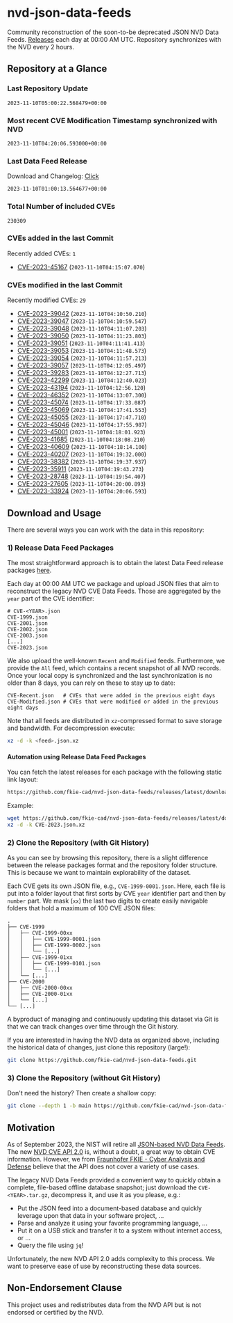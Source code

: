 # nvd-json-data-feeds

Community reconstruction of the soon-to-be deprecated JSON NVD Data Feeds. 
[Releases](https://github.com/fkie-cad/nvd-json-data-feeds/releases/latest) each day at 00:00 AM UTC.
Repository synchronizes with the NVD every 2 hours.

## Repository at a Glance

### Last Repository Update

```plain
2023-11-10T05:00:22.568479+00:00
```

### Most recent CVE Modification Timestamp synchronized with NVD

```plain
2023-11-10T04:20:06.593000+00:00
```

### Last Data Feed Release

Download and Changelog: [Click](https://github.com/fkie-cad/nvd-json-data-feeds/releases/latest)

```plain
2023-11-10T01:00:13.564677+00:00
```

### Total Number of included CVEs

```plain
230309
```

### CVEs added in the last Commit

Recently added CVEs: `1`

* [CVE-2023-45167](CVE-2023/CVE-2023-451xx/CVE-2023-45167.json) (`2023-11-10T04:15:07.070`)


### CVEs modified in the last Commit

Recently modified CVEs: `29`

* [CVE-2023-39042](CVE-2023/CVE-2023-390xx/CVE-2023-39042.json) (`2023-11-10T04:10:50.210`)
* [CVE-2023-39047](CVE-2023/CVE-2023-390xx/CVE-2023-39047.json) (`2023-11-10T04:10:59.547`)
* [CVE-2023-39048](CVE-2023/CVE-2023-390xx/CVE-2023-39048.json) (`2023-11-10T04:11:07.203`)
* [CVE-2023-39050](CVE-2023/CVE-2023-390xx/CVE-2023-39050.json) (`2023-11-10T04:11:23.803`)
* [CVE-2023-39051](CVE-2023/CVE-2023-390xx/CVE-2023-39051.json) (`2023-11-10T04:11:41.413`)
* [CVE-2023-39053](CVE-2023/CVE-2023-390xx/CVE-2023-39053.json) (`2023-11-10T04:11:48.573`)
* [CVE-2023-39054](CVE-2023/CVE-2023-390xx/CVE-2023-39054.json) (`2023-11-10T04:11:57.213`)
* [CVE-2023-39057](CVE-2023/CVE-2023-390xx/CVE-2023-39057.json) (`2023-11-10T04:12:05.497`)
* [CVE-2023-39283](CVE-2023/CVE-2023-392xx/CVE-2023-39283.json) (`2023-11-10T04:12:27.713`)
* [CVE-2023-42299](CVE-2023/CVE-2023-422xx/CVE-2023-42299.json) (`2023-11-10T04:12:40.023`)
* [CVE-2023-43194](CVE-2023/CVE-2023-431xx/CVE-2023-43194.json) (`2023-11-10T04:12:56.120`)
* [CVE-2023-46352](CVE-2023/CVE-2023-463xx/CVE-2023-46352.json) (`2023-11-10T04:13:07.300`)
* [CVE-2023-45074](CVE-2023/CVE-2023-450xx/CVE-2023-45074.json) (`2023-11-10T04:17:33.087`)
* [CVE-2023-45069](CVE-2023/CVE-2023-450xx/CVE-2023-45069.json) (`2023-11-10T04:17:41.553`)
* [CVE-2023-45055](CVE-2023/CVE-2023-450xx/CVE-2023-45055.json) (`2023-11-10T04:17:47.710`)
* [CVE-2023-45046](CVE-2023/CVE-2023-450xx/CVE-2023-45046.json) (`2023-11-10T04:17:55.987`)
* [CVE-2023-45001](CVE-2023/CVE-2023-450xx/CVE-2023-45001.json) (`2023-11-10T04:18:01.923`)
* [CVE-2023-41685](CVE-2023/CVE-2023-416xx/CVE-2023-41685.json) (`2023-11-10T04:18:08.210`)
* [CVE-2023-40609](CVE-2023/CVE-2023-406xx/CVE-2023-40609.json) (`2023-11-10T04:18:14.100`)
* [CVE-2023-40207](CVE-2023/CVE-2023-402xx/CVE-2023-40207.json) (`2023-11-10T04:19:32.000`)
* [CVE-2023-38382](CVE-2023/CVE-2023-383xx/CVE-2023-38382.json) (`2023-11-10T04:19:37.937`)
* [CVE-2023-35911](CVE-2023/CVE-2023-359xx/CVE-2023-35911.json) (`2023-11-10T04:19:43.273`)
* [CVE-2023-28748](CVE-2023/CVE-2023-287xx/CVE-2023-28748.json) (`2023-11-10T04:19:54.407`)
* [CVE-2023-27605](CVE-2023/CVE-2023-276xx/CVE-2023-27605.json) (`2023-11-10T04:20:00.893`)
* [CVE-2023-33924](CVE-2023/CVE-2023-339xx/CVE-2023-33924.json) (`2023-11-10T04:20:06.593`)


## Download and Usage

There are several ways you can work with the data in this repository:

### 1) Release Data Feed Packages

The most straightforward approach is to obtain the latest Data Feed release packages [here](https://github.com/fkie-cad/nvd-json-data-feeds/releases/latest).

Each day at 00:00 AM UTC we package and upload JSON files that aim to reconstruct the legacy NVD CVE Data Feeds.
Those are aggregated by the `year` part of the CVE identifier:

```
# CVE-<YEAR>.json
CVE-1999.json
CVE-2001.json
CVE-2002.json
CVE-2003.json
[...]
CVE-2023.json
```

We also upload the well-known `Recent` and `Modified` feeds.
Furthermore, we provide the `All` feed, which contains a recent snapshot of all NVD records.
Once your local copy is synchronized and the last synchronization is no older than 8 days, you can rely on these to stay up to date:

```plain
CVE-Recent.json   # CVEs that were added in the previous eight days
CVE-Modified.json # CVEs that were modified or added in the previous eight days
```

Note that all feeds are distributed in `xz`-compressed format to save storage and bandwidth.
For decompression execute:

```sh
xz -d -k <feed>.json.xz
```


#### Automation using Release Data Feed Packages

You can fetch the latest releases for each package with the following static link layout:

```sh
https://github.com/fkie-cad/nvd-json-data-feeds/releases/latest/download/CVE-<YEAR>.json.xz
```

Example:

```sh
wget https://github.com/fkie-cad/nvd-json-data-feeds/releases/latest/download/CVE-2023.json.xz
xz -d -k CVE-2023.json.xz
```

### 2) Clone the Repository (with Git History)

As you can see by browsing this repository, there is a slight difference between the release packages format and the repository folder structure.
This is because we want to maintain explorability of the dataset.

Each CVE gets its own JSON file, e.g., `CVE-1999-0001.json`.
Here, each file is put into a folder layout that first sorts by CVE `year` identifier part and then by `number` part.
We mask (`xx`) the last two digits to create easily navigable folders that hold a maximum of 100 CVE JSON files:

```plain
.
├── CVE-1999
│   ├── CVE-1999-00xx
│   │   ├── CVE-1999-0001.json
│   │   ├── CVE-1999-0002.json
│   │   └── [...]
│   ├── CVE-1999-01xx
│   │   ├── CVE-1999-0101.json
│   │   └── [...]
│   └── [...]
├── CVE-2000
│   ├── CVE-2000-00xx
│   ├── CVE-2000-01xx
│   └── [...]
└── [...]
```

A byproduct of managing and continuously updating this dataset via Git is that we can track changes over time through the Git history.

If you are interested in having the NVD data as organized above, including the historical data of changes, just clone this repository (large!):

```sh
git clone https://github.com/fkie-cad/nvd-json-data-feeds.git
```

### 3) Clone the Repository (without Git History)

Don't need the history? Then create a shallow copy:

```sh
git clone --depth 1 -b main https://github.com/fkie-cad/nvd-json-data-feeds.git
```

## Motivation

As of September 2023, the NIST will retire all [JSON-based NVD Data Feeds](https://nvd.nist.gov/vuln/data-feeds#divRetirementBanner-1).
The new [NVD CVE API 2.0](https://nvd.nist.gov/developers/vulnerabilities) is, without a doubt, a great way to obtain CVE information.
However, we from [Fraunhofer FKIE - Cyber Analysis and Defense](https://www.fkie.fraunhofer.de/en/departments/cad.html) believe that the API does not cover a variety of use cases.

The legacy NVD Data Feeds provided a convenient way to quickly obtain a complete, file-based offline database snapshot; just download the `CVE-<YEAR>.tar.gz`, decompress it, and use it as you please, e.g.:

* Put the JSON feed into a document-based database and quickly leverage upon that data in your software project, ...
* Parse and analyze it using your favorite programming language, ...
* Put it on a USB stick and transfer it to a system without internet access, or ...
* Query the file using `jq`!

Unfortunately, the new NVD API 2.0 adds complexity to this process.
We want to preserve ease of use by reconstructing these data sources.

## Non-Endorsement Clause

This project uses and redistributes data from the NVD API but is not endorsed or certified by the NVD.